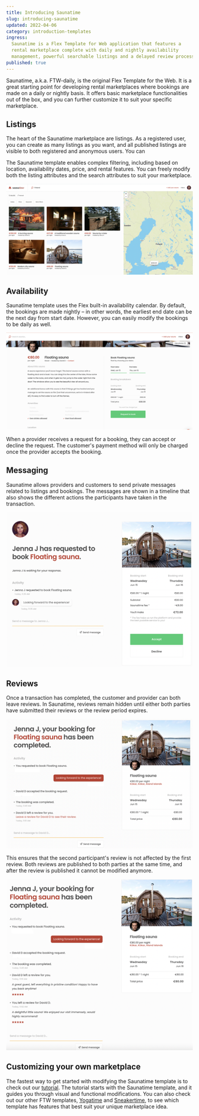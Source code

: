 ```yaml
---
title: Introducing Saunatime
slug: introducing-saunatime
updated: 2022-04-06
category: introduction-templates
ingress:
  Saunatime is a Flex Template for Web application that features a
  rental marketplace complete with daily and nightly availability
  management, powerful searchable listings and a delayed review process.
published: true
---
```


Saunatime, a.k.a. FTW-daily, is the original Flex Template for the Web.
It is a great starting point for developing rental marketplaces where
bookings are made on a daily or nightly basis. It offers basic
marketplace functionalities out of the box, and you can further
customize it to suit your specific marketplace.

## Listings

The heart of the Saunatime marketplace are listings. As a registered
user, you can create as many listings as you want, and all published
listings are visible to both registered and anonymous users. You can

The Saunatime template enables complex filtering, including based on
location, availability dates, price, and rental features. You can freely
modify both the listing attributes and the search attributes to suit
your marketplace.

![Saunatime search page](./saunatime_searchpage.png)

## Availability

Saunatime template uses the Flex built-in availability calendar. By
default, the bookings are made nightly – in other words, the earliest
end date can be the next day from start date. However, you can easily
modify the bookings to be daily as well.

![Saunatime booking](./saunatime_booking.png)

When a provider receives a request for a booking, they can accept or
decline the request. The customer's payment method will only be charged
once the provider accepts the booking.

## Messaging

Saunatime allows providers and customers to send private messages
related to listings and bookings. The messages are shown in a timeline
that also shows the different actions the participants have taken in the
transaction.

![Saunatime provider messaging view](./saunatime_messaging.png)

## Reviews

Once a transaction has completed, the customer and provider can both
leave reviews. In Saunatime, reviews remain hidden until either both
parties have submitted their reviews or the review period expires.

![The second reviewer sees they have a review](./reviewer_2.png)

This ensures that the second participant's review is not affected by the
first review. Both reviews are published to both parties at the same
time, and after the review is published it cannot be modified anymore.

![Reviews are published to both parties at the same time](./both_reviews.png)

## Customizing your own marketplace

The fastest way to get started with modifying the Saunatime template is
to check out our [tutorial](/tutorial/introduction/). The tutorial starts
with the Saunatime template, and it guides you through visual and
functional modifications. You can also check out our other FTW
templates, [Yogatime](/introduction/introducing-yogatime/) and
[Sneakertime](/introduction/introducing-sneakertime/), to see
which template has features that best suit your unique marketplace idea.
